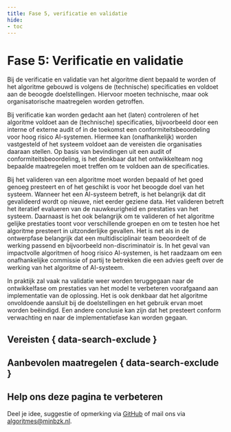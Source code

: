 ```yaml
---
title: Fase 5, verificatie en validatie
hide:
- toc
---
```


# Fase 5: Verificatie en validatie
Bij de verificatie en validatie van het algoritme dient bepaald te worden of het algoritme gebouwd is volgens de (technische) specificaties en voldoet aan de beoogde doelstellingen.
Hiervoor moeten technische, maar ook organisatorische maatregelen worden getroffen.

Bij verificatie kan worden gedacht aan het (laten) controleren of het algoritme voldoet aan de (technische) specificaties, bijvoorbeeld door een interne of externe audit of in de toekomst een conformiteitsbeoordeling voor hoog risico AI-systemen.
Hiermee kan (onafhankelijk) worden vastgesteld of het systeem voldoet aan de vereisten die organisaties daaraan stellen.
Op basis van bevindingen uit een audit of conformiteitsbeoordeling, is het denkbaar dat het ontwikkelteam nog bepaalde maatregelen moet treffen om te voldoen aan de specificaties.

Bij het valideren van een algoritme moet worden bepaald of het goed genoeg presteert en of het geschikt is voor het beoogde doel van het systeem.
Wanneer het een AI-systeem betreft, is het belangrijk dat dit gevalideerd wordt op nieuwe, niet eerder geziene data.
Het valideren betreft het iteratief evalueren van de nauwkeurigheid en prestaties van het systeem.
Daarnaast is het ook belangrijk om te valideren of het algoritme gelijke prestaties toont voor verschillende groepen en om te testen hoe het algoritme presteert in uitzonderlijke gevallen.
Het is net als in de ontwerpfase belangrijk dat een multidisciplinair team beoordeelt of de werking passend en bijvoorbeeld non-discriminatoir is.
In het geval van impactvolle algoritmen of hoog risico AI-systemen, is het raadzaam om een onafhankelijke commissie of partij te betrekken die een advies geeft over de werking van het algoritme of AI-systeem.

In praktijk zal vaak na validatie weer worden teruggegaan naar de ontwikkelfase om prestaties van het model te verbeteren voorafgaand aan implementatie van de oplossing.
Het is ook denkbaar dat het algoritme onvoldoende aansluit bij de doelstellingen en het gebruik ervan moet worden beëindigd.
Een andere conclusie kan zijn dat het presteert conform verwachting en naar de implementatiefase kan worden gegaan.

## Vereisten { data-search-exclude }

<!-- list_vereisten levenscyclus/verificatie-en-validatie no-rol no-levenscyclus no-search no-onderwerp -->

## Aanbevolen maatregelen { data-search-exclude }

<!-- list_maatregelen levenscyclus/verificatie-en-validatie no-rol no-levenscyclus no-search no-onderwerp -->


## Help ons deze pagina te verbeteren
Deel je idee, suggestie of opmerking via [GitHub](https://github.com/MinBZK/Algoritmekader/issues/new/choose) of mail ons via [algoritmes@minbzk.nl](mailto:algoritmes@minbzk.nl).

